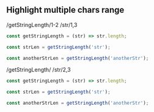 ## Highlight multiple chars range

/getStringLength/1-2 /str/1,3

```js /getStringLength/1-2 /str/1,3
const getStringLength = (str) => str.length;

const strLen = getStringLength('str');

const anotherStrLen = getStringLength('anotherStr');
```

/getStringLength/ /str/2,3

```js /getStringLength/ /str/2,3
const getStringLength = (str) => str.length;

const strLen = getStringLength('str');

const anotherStrLen = getStringLength('anotherStr');
```
